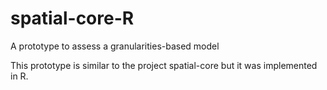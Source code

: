 # spatial-core-R
A prototype to assess a granularities-based model

This prototype is similar to the project spatial-core but it was implemented in R.
